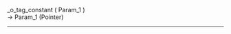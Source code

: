 _o_tag_constant ( Param_1 )   -> Param_1 (Pointer)  ________________________________________________________  